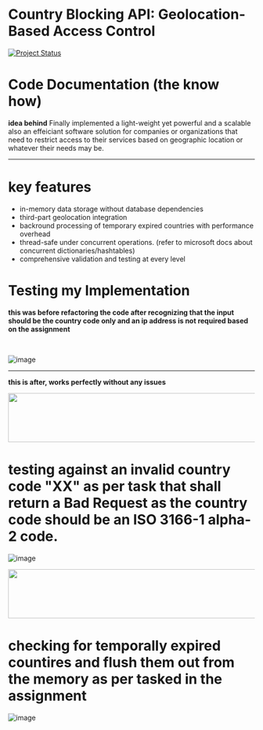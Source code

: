 # Country Blocking API: Geolocation-Based Access Control

[![Project Status](https://img.shields.io/badge/status-Complete%20%2F%20Implemented-brightgreen?style=for-the-badge)](https://github.com/yourusername/mernStackMilestoneProject_ITI)

# Code Documentation (the know how)

**__idea behind__**
Finally implemented a light-weight yet powerful and a scalable also an effeiciant software solution for companies or organizations that need to restrict access to their services based on geographic location or whatever their needs may be.

---

# key features 
- in-memory data storage without database dependencies
- third-part geolocation integration
- backround processing of temporary expired countries with performance overhead
- thread-safe under concurrent operations. (refer to microsoft docs about concurrent dictionaries/hashtables)
- comprehensive validation and testing at every level


# Testing my Implementation  
**this was before refactoring the code after recognizing that the input should be the country code only and an ip address is not required based on the assignment**

<br />


![image](https://github.com/user-attachments/assets/3b82a0bd-9fc9-4b4d-a038-381fd0d7777d)

---
**this is after, works perfectly without any issues**


  <img src="https://github.com/Govindv7555/Govindv7555/blob/main/49e76e0596857673c5c80c85b84394c1.gif" width="1000px" height="100px">


# testing against an invalid country code "XX" as per task that shall return a Bad Request as the country code should be an ISO 3166-1 alpha-2 code. 

![image](https://github.com/user-attachments/assets/165a0846-03e1-4059-a31b-b4dc680e973c)

  <img src="https://github.com/Govindv7555/Govindv7555/blob/main/49e76e0596857673c5c80c85b84394c1.gif" width="1000px" height="100px">

# checking for temporally expired countires and flush them out from the memory as per tasked in the assignment 
![image](https://github.com/user-attachments/assets/b79db62e-9188-4ad8-b619-37ca5a430a3d)

